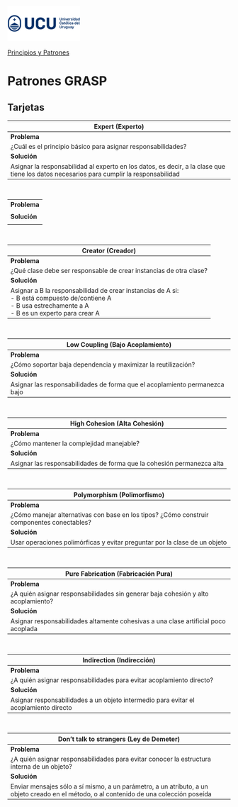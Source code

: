 ![UCU](https://github.com/ucudal/PII_Conceptos_De_POO/raw/master/Assets/logo-ucu.png)

[Principios y Patrones](../../README.md)

# Patrones GRASP

## Tarjetas

| Expert (Experto) |
| ---- |
| **Problema** |
| ¿Cuál es el principio básico para asignar responsabilidades? |
| **Solución** |
| Asignar la responsabilidad al experto en los datos, es decir, a la clase que tiene los datos necesarios para cumplir la responsabilidad |

<br/>

|  |
| ---- |
| **Problema** |
|  |
| **Solución** |
|  |

<br/>

| Creator (Creador) |
| ---- |
| **Problema** |
| ¿Qué clase debe ser responsable de crear instancias de otra clase? |
| **Solución** |
| Asignar a B la responsabilidad de crear instancias de A si:<br/>- B está compuesto de/contiene A<br/>- B usa estrechamente a A<br/>- B es un experto para crear A |

<br/>

| Low Coupling (Bajo Acoplamiento) |
| ---- |
| **Problema** |
| ¿Cómo soportar baja dependencia y maximizar la reutilización? |
| **Solución** |
| Asignar las responsabilidades de forma que el acoplamiento permanezca bajo |

<br/>

| High Cohesion (Alta Cohesión) |
| ---- |
| **Problema** |
| ¿Cómo mantener la complejidad manejable? |
| **Solución** |
| Asignar las responsabilidades de forma que la cohesión permanezca alta |

<br/>

| Polymorphism (Polimorfismo) |
| ---- |
| **Problema** |
| ¿Cómo manejar alternativas con base en los tipos? ¿Cómo construir componentes conectables? |
| **Solución** |
| Usar operaciones polimórficas y evitar preguntar por la clase de un objeto |

<br/>

| Pure Fabrication (Fabricación Pura) |
| ---- |
| **Problema** |
| ¿A quién asignar responsabilidades sin generar baja cohesión y alto acoplamiento? |
| **Solución** |
| Asignar responsabilidades altamente cohesivas a una clase artificial poco acoplada |

<br/>

| Indirection (Indirección) |
| ---- |
| **Problema** |
| ¿A quién asignar responsabilidades para evitar acoplamiento directo? |
| **Solución** |
| Asignar responsabilidades a un objeto intermedio para evitar el acoplamiento directo |

<br/>

| Don’t talk to strangers (Ley de Demeter) |
| ---- |
| **Problema** |
| ¿A quién asignar responsabilidades para evitar conocer la estructura interna de un objeto? |
| **Solución** | 
| Enviar mensajes sólo a sí mismo, a un parámetro, a un atributo, a un objeto creado en el método, o al contenido de una colección poseída |
